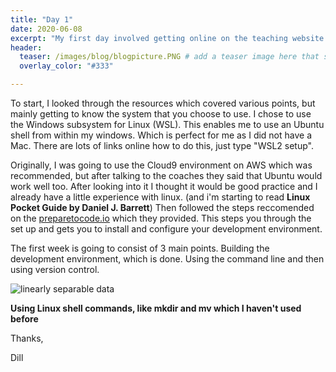 ```yaml
---
title: "Day 1"
date: 2020-06-08
excerpt: "My first day involved getting online on the teaching website and working through the resources provided, for set up and study."
header:
  teaser: /images/blog/blogpicture.PNG # add a teaser image here that sums up what the blog post is about for display on blog page, the image should go in the image/blog folder
  overlay_color: "#333"

---
```


To start, I looked through the resources which covered various points, but mainly getting to know the system that you choose to use. I chose to use the Windows subsystem for Linux (WSL). This enables me to use an Ubuntu shell from within my windows. Which is perfect for me as I did not have a Mac. There are lots of links online how to do this, just type "WSL2 setup".

Originally, I was going to use the Cloud9 environment on AWS which was recommended, but after talking to the coaches they said that Ubuntu would work well too. After looking into it I thought it would be good practice and I already have a little experience with linux. (and i'm starting to read **Linux Pocket Guide by Daniel J. Barrett**) Then followed the steps reccomended on the [preparetocode.io](http://www.preparetocode.io/) which they provided. This steps you through the set up and gets you to install and configure your development environment.

The first week is going to consist of 3 main points. Building the development environment, which is done. Using the command line and then using version control.

<img src="{{ site.url }}{{ site.baseurl }}/images/blog/blogpicture.PNG" alt="linearly separable data">

**Using Linux shell commands, like mkdir and mv which I haven't used before**

Thanks,

Dill